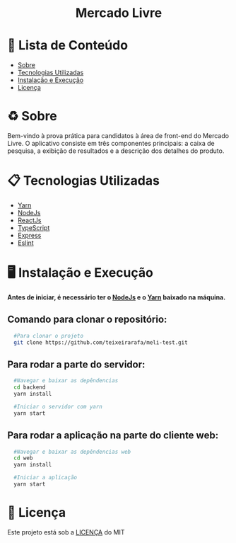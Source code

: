 <h1 align="center">
  Mercado Livre
</h1>

# :pushpin: Lista de Conteúdo

- [Sobre](#recycle-sobre)
- [Tecnologias Utilizadas](#clipboard-tecnologias-utilizadas)
- [Instalação e Execução](#desktop_computer-instalação-e-execução)
- [Licença](#scroll-licença)

# :recycle: Sobre

Bem-vindo à prova prática para candidatos à área de front-end do Mercado Livre.
O aplicativo consiste em três componentes principais: a caixa de pesquisa, a exibição de resultados e a descrição dos detalhes do produto.

# :clipboard: Tecnologias Utilizadas

- [Yarn](https://yarnpkg.com/)
- [NodeJs](https://nodejs.org/en/)
- [ReactJs](https://reactjs.org/)
- [TypeScript](https://www.typescriptlang.org/)
- [Express](https://expressjs.com/)
- [Eslint](https://eslint.org/)

# :desktop_computer: Instalação e Execução

**Antes de iniciar, é necessário ter o [NodeJs](https://nodejs.org/en/) e o [Yarn](https://yarnpkg.com/) baixado na máquina.**

## Comando para clonar o repositório:

```bash
  #Para clonar o projeto
  git clone https://github.com/teixeirarafa/meli-test.git
```

## Para rodar a parte do servidor:

```bash
  #Navegar e baixar as depêndencias
  cd backend
  yarn install

  #Iniciar o servidor com yarn
  yarn start
```

## Para rodar a aplicação na parte do cliente web:

```bash
  #Navegar e baixar as depêndencias web
  cd web
  yarn install

  #Iniciar a aplicação
  yarn start
```

# :scroll: Licença

Este projeto está sob a [LICENÇA](https://opensource.org/licenses/MIT) do MIT
